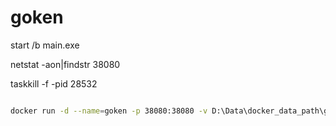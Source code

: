 # goken

start /b main.exe

netstat -aon|findstr 38080

taskkill -f -pid 28532

```bash

docker run -d --name=goken -p 38080:38080 -v D:\Data\docker_data_path\goken\token:/opt/app/token  -v D:\Data\docker_data_path\goken\log:/opt/app/log goken:v1

```



